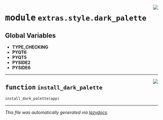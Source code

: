 <!-- markdownlint-disable -->

<a href="../../qtstrap/extras/style/dark_palette.py#L0"><img align="right" style="float:right;" src="https://img.shields.io/badge/-source-cccccc?style=flat-square"></a>

# <kbd>module</kbd> `extras.style.dark_palette`




**Global Variables**
---------------
- **TYPE_CHECKING**
- **PYQT6**
- **PYQT5**
- **PYSIDE2**
- **PYSIDE6**

---

<a href="../../qtstrap/extras/style/dark_palette.py#L47"><img align="right" style="float:right;" src="https://img.shields.io/badge/-source-cccccc?style=flat-square"></a>

## <kbd>function</kbd> `install_dark_palette`

```python
install_dark_palette(app)
```








---

_This file was automatically generated via [lazydocs](https://github.com/ml-tooling/lazydocs)._

